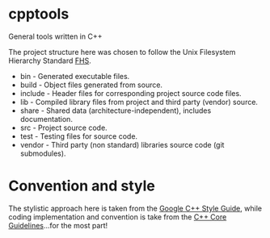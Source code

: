 # cpptools
General tools written in C++

The project structure here was chosen to follow the Unix Filesystem Hierarchy
Standard [FHS](https://refspecs.linuxfoundation.org/FHS_3.0/fhs/index.html).

- bin - Generated executable files.
- build - Object files generated from source.
- include - Header files for corresponding project source code files.
- lib - Compiled library files from project and third party (vendor) source.
- share - Shared data (architecture-independent), includes documentation.
- src - Project source code.
- test - Testing files for source code.
- vendor - Third party (non standard) libraries source code (git submodules).

# Convention and style
The stylistic approach here is taken from the [Google C++ Style Guide](https://google.github.io/styleguide/cppguide.html), while coding implementation and convention is take from the [C++ Core Guidelines](http://isocpp.github.io/CppCoreGuidelines/CppCoreGuidelines)...for the most part!
